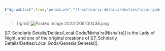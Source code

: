 ```yaml
---
{"dg-publish":true,"permalink":"/7-scholarly-details/deities/local-gods/nisha-ra/","noteIcon":""}
---
```



>[!grid]
>![Pasted image 20231208100438.png](/img/user/x.%20Assets/Attachments/Pasted%20image%2020231208100438.png)

[[7. Scholarly Details/Deities/Local Gods/Nisha'ra\|Nisha'ra]] is the Lady of Night, and one of the original creations of [[7. Scholarly Details/Deities/Local Gods/Genesis\|Genesis]]. 